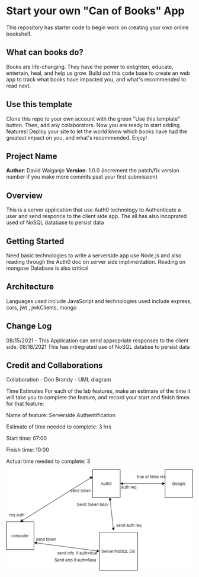# Start your own "Can of Books" App

This repository has starter code to begin work on creating your own online bookshelf.

## What can books do?

Books are life-changing. They have the power to enlighten, educate, entertain, heal, and help us grow. Build out this code base to create an web app to track what books have impacted you, and what's recommended to read next.

## Use this template

Clone this repo to your own account with the green "Use this template" button. Then, add any collaborators. Now you are ready to start adding features! Deploy your site to let the world know which books have had the greatest impact on you, and what's recommended. Enjoy!

## Project Name

**Author**: David Waiganjo
**Version**: 1.0.0 (increment the patch/fix version number if you make more commits past your first submission)

## Overview
<!-- Provide a high level overview of what this application is and why you are building it, beyond the fact that it's an assignment for this class. (i.e. What's your problem domain?) -->

This is a server application that use Auth0 technology to Authenticate a user and send responce to the client side app. The all has also incoprated used of NoSQL database to persist data

## Getting Started
<!-- What are the steps that a user must take in order to build this app on their own machine and get it running? -->

Need basic technologies to write a serverside app use Node.js and also reading through the Auth0 doc on server side implimentation. Reading on mongose Database is also critical

## Architecture
<!-- Provide a detailed description of the application design. What technologies (languages, libraries, etc) you're using, and any other relevant design information. -->

Languages used include JavaScript and technologies used include express, cors, jwt , jwkClients, mongo

## Change Log

<!-- Use this area to document the iterative changes made to your application as each feature is successfully implemented. Use time stamps. Here's an example:

01-01-2001 4:59pm - Application now has a fully-functional express server, with a GET route for the location resource. -->

08/15/2021 - This Application can send appropriate responses to the client side.
08/18/2021 This has intregrated use of NoSQL databse to persist data

## Credit and Collaborations
<!-- Give credit (and a link) to other people or resources that helped you build this application. -->

Collaboration - Don Brandy - UML diagram

Time Estimates
For each of the lab features, make an estimate of the time it will take you to complete the feature, and record your start and finish times for that feature:

Name of feature: Serverside Authentification

Estimate of time needed to complete: 3 hrs

Start time: 07:00

Finish time: 10:00

Actual time needed to complete: 3

![UML pic](./Lab12%20-%20UML.png)
